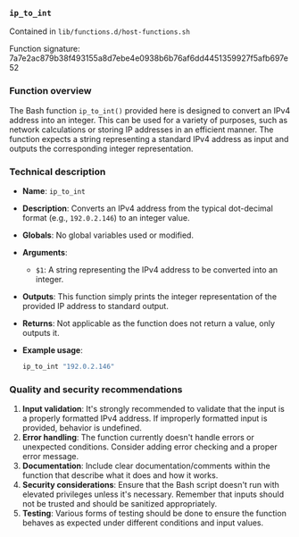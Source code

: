 ### `ip_to_int`

Contained in `lib/functions.d/host-functions.sh`

Function signature: 7a7e2ac879b38f493155a8d7ebe4e0938b6b76af6dd4451359927f5afb697e52

### Function overview

The Bash function `ip_to_int()` provided here is designed to convert an IPv4 address into an integer. This can be used for a variety of purposes, such as network calculations or storing IP addresses in an efficient manner. The function expects a string representing a standard IPv4 address as input and outputs the corresponding integer representation.

### Technical description

- **Name**: `ip_to_int`
- **Description**: Converts an IPv4 address from the typical dot-decimal format (e.g., `192.0.2.146`) to an integer value.
- **Globals**: No global variables used or modified.
- **Arguments**: 
  - `$1`: A string representing the IPv4 address to be converted into an integer.
- **Outputs**: This function simply prints the integer representation of the provided IP address to standard output.
- **Returns**: Not applicable as the function does not return a value, only outputs it.
- **Example usage**:
    
    ```bash
    ip_to_int "192.0.2.146"
    ```

### Quality and security recommendations

1. **Input validation**: It's strongly recommended to validate that the input is a properly formatted IPv4 address. If improperly formatted input is provided, behavior is undefined.
2. **Error handling**: The function currently doesn't handle errors or unexpected conditions. Consider adding error checking and a proper error message.
3. **Documentation**: Include clear documentation/comments within the function that describe what it does and how it works.
4. **Security considerations**: Ensure that the Bash script doesn't run with elevated privileges unless it's necessary. Remember that inputs should not be trusted and should be sanitized appropriately. 
5. **Testing**: Various forms of testing should be done to ensure the function behaves as expected under different conditions and input values.

